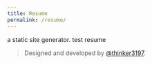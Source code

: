```yaml
---
title: Resume
permalink: /resume/
---
```



a static site generator.
test resume

>Designed and developed by [@thinker3197](https://github.com/thinker3197).
